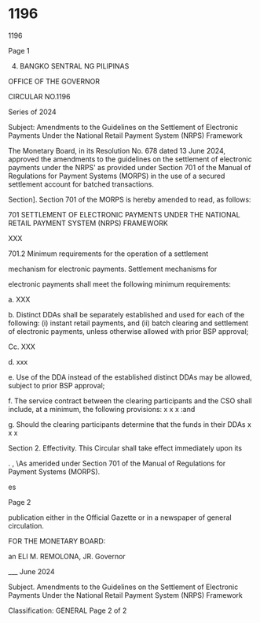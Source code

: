 # 1196

1196

Page 1

4) BANGKO SENTRAL NG PILIPINAS

OFFICE OF THE GOVERNOR

CIRCULAR NO.1196

Series of 2024

Subject: Amendments to the Guidelines on the Settlement of Electronic Payments Under the National Retail Payment System (NRPS) Framework

The Monetary Board, in its Resolution No. 678 dated 13 June 2024, approved the amendments to the guidelines on the settlement of electronic payments under the NRPS' as provided under Section 701 of the Manual of Regulations for Payment Systems (MORPS) in the use of a secured settlement account for batched transactions.

Section]. Section 701 of the MORPS is hereby amended to read, as follows:

701 SETTLEMENT OF ELECTRONIC PAYMENTS UNDER THE NATIONAL RETAIL PAYMENT SYSTEM (NRPS) FRAMEWORK

XXX

701.2 Minimum requirements for the operation of a settlement

mechanism for electronic payments. Settlement mechanisms for

electronic payments shall meet the following minimum requirements:

a. XXX

b. Distinct DDAs shall be separately established and used for each of the following: (i) instant retail payments, and (ii) batch clearing and settlement of electronic payments, unless otherwise allowed with prior BSP approval;

Cc. XXX

d. xxx

e. Use of the DDA instead of the established distinct DDAs may be allowed, subject to prior BSP approval;

f. The service contract between the clearing participants and the CSO shall include, at a minimum, the following provisions: x x x :and

g. Should the clearing participants determine that the funds in their DDAs x x x

Section 2. Effectivity. This Circular shall take effect immediately upon its

. , \As amerided under Section 701 of the Manual of Regulations for Payment Systems (MORPS).

es

Page 2

publication either in the Official Gazette or in a newspaper of general circulation.

FOR THE MONETARY BOARD:

an  ELI M. REMOLONA, JR. Governor

___ June 2024

Subject. Amendments to the Guidelines on the Settlement of Electronic Payments Under the National Retail Payment System (NRPS) Framework

Classification: GENERAL Page 2 of 2